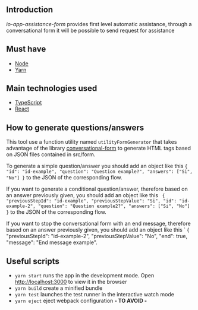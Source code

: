 ## Introduction

_io-app-assistance-form_ provides first level automatic assistance, through a conversational form it will be possible to send request for assistance

## Must have

- [Node](https://nodejs.org/en/)
- [Yarn](https://yarnpkg.com/)

## Main technologies used

- [TypeScript](https://www.typescriptlang.org/)
- [React](https://reactjs.org/)

## How to generate questions/answers

This tool use a function utility named `utilityFormGenerator` that takes advantage of the library [conversational-form](https://space10-community.github.io/conversational-form/docs/1.0.0/getting-started/) to generate HTML tags based on JSON files contained in src/form.

To generate a simple question/answer you should add an object like this `{ "id": "id-example", "question": "Question example?", "answers": ["Si", "No"] }` to the JSON of the corresponding flow.

If you want to generate a conditional question/answer, therefore based on an answer previously given, you should add an object like this ` { "previousStepId": "id-example", "previousStepValue": "Si", "id": "id-example-2", "question": "Question example2?", "answers": ["Si", "No"] }` to the JSON of the corresponding flow.

If you want to stop the conversational form with an end message, therefore based on an answer previously given, you should add an object like this ` { "previousStepId": "id-example-2", "previousStepValue": "No", "end": true, "message": "End message example".

## Useful scripts

- `yarn start` runs the app in the development mode. Open [http://localhost:3000](http://localhost:3000) to view it in the browser
- `yarn build` create a minified bundle
- `yarn test` launches the test runner in the interactive watch mode
- `yarn eject` eject webpack configuration **- TO AVOID -**
